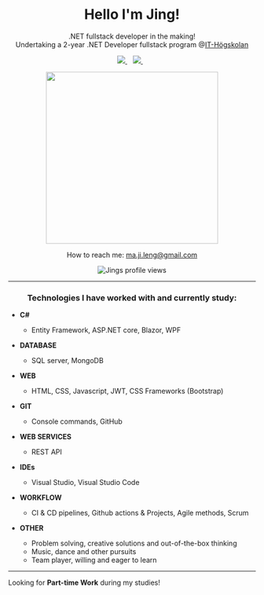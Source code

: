 <h1 align='center'>
  Hello I'm Jing!
</h1>

<p align='center'>
.NET fullstack developer in the making!</br>
Undertaking a 2-year .NET Developer fullstack program @<a href='https://www.iths.se/'>IT-Högskolan</a></br>
</p>
 
<p align='center'>
  <a href="https://www.linkedin.com/in/jing-leng-135878188/">
    <img src="https://img.shields.io/badge/linkedin-%230077B5.svg?&style=for-the-badge&logo=linkedin&logoColor=white" />
  </a>&nbsp;&nbsp;
  <a href='mailto:ma.ji.leng@gmail.com'>
    <img src="https://img.shields.io/badge/Gmail-D14836?style=for-the-badge&logo=gmail&logoColor=white" />
  </a>&nbsp;&nbsp;
</p>
  
<p align='center'>
  <a href="#"><img src="https://github-readme-stats.vercel.app/api?username=coldmagpie&show_icons=true&theme=dark" width="350"></a>
</p>

<p align='center'>
How to reach me: <a href='mailto:ma.ji.leng@gmail.com'>ma.ji.leng@gmail.com</a>
</p>

<p align="center"> <img src="https://komarev.com/ghpvc/?username=coldmagpie&label=Profile%20views&color=0e75b6&style=flat" alt="Jings profile views"/></p>

---

<h3 align='center'>Technologies I have worked with and currently study:</h3>

- **C#**
  - Entity Framework, ASP.NET core, Blazor, WPF

- **DATABASE**
  - SQL server, MongoDB

- **WEB**
  - HTML, CSS, Javascript, JWT, CSS Frameworks (Bootstrap)

- **GIT**
  - Console commands, GitHub

- **WEB SERVICES**
  - REST API
  
- **IDEs**
  - Visual Studio, Visual Studio Code

- **WORKFLOW**
  - CI & CD pipelines, Github actions & Projects, Agile methods, Scrum

- **OTHER**
  - Problem solving, creative solutions and out-of-the-box thinking
  - Music, dance and other pursuits
  - Team player, willing and eager to learn

---

Looking for **Part-time Work** during my studies!
